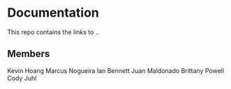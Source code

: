 # Documentation
This repo contains the links to ..

## Members
Kevin Hoang
Marcus Nogueira
Ian Bennett
Juan Maldonado
Brittany Powell
Cody Juhl

